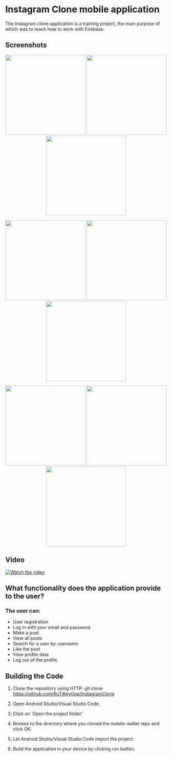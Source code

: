 # Instagram Clone mobile application

The Instagram clone application is a training project, the main purpose of which was to teach how to work with Firebase.

## Screenshots

<p align="center">
<img src="https://github.com/RuTiKeyOne/InstagramClone/blob/main/doc/screenshots/1.png" width="250"/>
<img src="https://github.com/RuTiKeyOne/InstagramClone/blob/main/doc/screenshots/2.png" width="250"/>
<img src="https://github.com/RuTiKeyOne/InstagramClone/blob/main/doc/screenshots/3.png" width="250"/>
</p>

<p align="center">
<img src="https://github.com/RuTiKeyOne/InstagramClone/blob/main/doc/screenshots/4.png" width="250"/>
<img src="https://github.com/RuTiKeyOne/InstagramClone/blob/main/doc/screenshots/5.png" width="250"/>
<img src="https://github.com/RuTiKeyOne/InstagramClone/blob/main/doc/screenshots/6.png" width="250"/>
</p>

<p align="center">
<img src="https://github.com/RuTiKeyOne/InstagramClone/blob/main/doc/screenshots/7.png" width="250"/>
<img src="https://github.com/RuTiKeyOne/InstagramClone/blob/main/doc/screenshots/8.png" width="250"/>
<img src="https://github.com/RuTiKeyOne/InstagramClone/blob/main/doc/screenshots/9.png" width="250"/>
</p>

## Video
[![Watch the video](https://github.com/RuTiKeyOne/InstagramClone/blob/dev/doc/screenshots/videoscreenshot.png)](https://www.youtube.com/watch?v=Fm_I15a9Ics)


## What functionality does the application provide to the user?

### The user can:
* User registration
* Log in with your email and password
* Make a post
* View all posts
* Search for a user by username
* Like the post
* View profile data
* Log out of the profile

## Building the Code

1. Clone the repository using HTTP: git clone https://github.com/RuTiKeyOne/InstagramClone
2. Open Android Studio/Visual Studio Code.

3. Click on 'Open the project folder'

4. Browse to the directory where you cloned the mobile-wallet repo and click OK.

5. Let Android Studio/Visual Studio Code import the project.

6. Build the application in your device by clicking run button.
